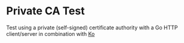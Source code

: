 # Private CA Test
Test using a private (self-signed) certificate authority with a Go HTTP client/server in combination with [Ko](https://ko.build)
